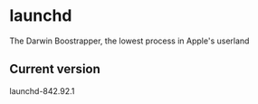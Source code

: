 # launchd
The Darwin Boostrapper, the lowest process in Apple's userland

## Current version
launchd-842.92.1

